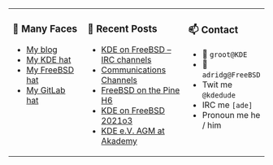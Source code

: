
<table><tr>
  
<td valign="top" width="30%">
  
### 🙋 Many Faces

- [My blog](https://euroquis.nl/bobulate/)
- [My KDE hat](https://invent.kde.org/adridg)
- [My FreeBSD hat](https://wiki.freebsd.org/AdriaanDeGroot)
- [My GitLab hat](https://gitlab.com/adriaandegroot)
</td>

<td valign="top" width="40%">
  
### 💬 Recent Posts

<!-- BLOG-POST-LIST:START -->
- [KDE on FreeBSD – IRC channels](https://euroquis.nl//freebsd/2021/05/30/kde-freebsd-communications.html)
- [Communications Channels](https://euroquis.nl//calamares/2021/05/26/calamares-communications.html)
- [FreeBSD on the Pine H6](https://euroquis.nl//freebsd/2021/05/14/h6.html)
- [KDE on FreeBSD 2021o3](https://euroquis.nl//freebsd/2021/05/13/freebsd-o3.html)
- [KDE e.V. AGM at Akademy](https://euroquis.nl//kde/2021/05/10/agm.html)
<!-- BLOG-POST-LIST:END -->
</td>

<td valign="top" width="30%">
  
### 📫 Contact

- 📧 `groot@KDE`
- 📧 `adridg@FreeBSD`
- Twit me `@kdedude`
- IRC me `[ade]`
- Pronoun me he / him
</td>

</tr></table>
